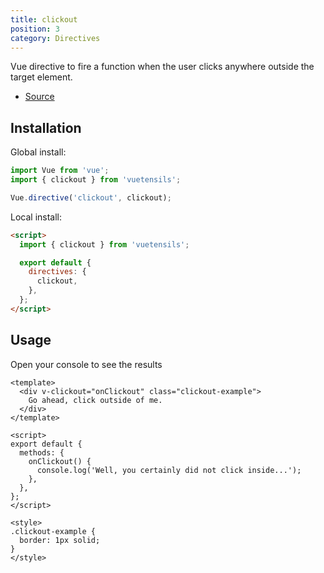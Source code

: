 ```yaml
---
title: clickout
position: 3
category: Directives
---
```


Vue directive to fire a function when the user clicks anywhere outside the target element.

- [Source](https://github.com/AustinGil/vuetensils/blob/master/src/directives/clickout.js)

## Installation

Global install:

```js
import Vue from 'vue';
import { clickout } from 'vuetensils';

Vue.directive('clickout', clickout);
```

Local install:

```html
<script>
  import { clickout } from 'vuetensils';

  export default {
    directives: {
      clickout,
    },
  };
</script>
```

## Usage

Open your console to see the results

```vue live
<template>
  <div v-clickout="onClickout" class="clickout-example">
    Go ahead, click outside of me.
  </div>
</template>

<script>
export default {
  methods: {
    onClickout() {
      console.log('Well, you certainly did not click inside...');
    },
  },
};
</script>

<style>
.clickout-example {
  border: 1px solid;
}
</style>
```
